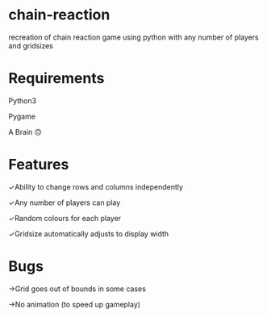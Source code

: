 # chain-reaction
recreation of chain reaction game using python with any number of players and gridsizes

# Requirements
Python3

Pygame

A Brain 🙃

# Features

✓Ability to change rows and columns independently

✓Any number of players can play

✓Random colours for each player

✓Gridsize automatically adjusts to display width

# Bugs

→Grid goes out of bounds in some cases

→No animation (to speed up gameplay)
